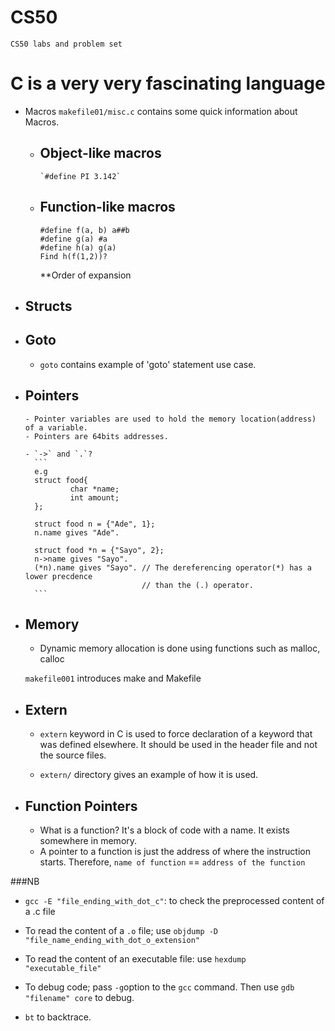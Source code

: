 
# CS50
`CS50 labs and problem set`


# C is a very very fascinating language

- Macros
 `makefile01/misc.c` contains some quick information about Macros.
  - Object-like macros
    - 
        `#define PI 3.142`
  - Function-like macros
    -
      ```
      #define f(a, b) a##b
      #define g(a) #a
      #define h(a) g(a)
      Find h(f(1,2))?
      ```
    **Order of expansion


- Structs
  - 


- Goto
  - 
  - `goto` contains example of 'goto' statement use case.


- Pointers
  - 
      - Pointer variables are used to hold the memory location(address) of a variable.
      - Pointers are 64bits addresses.
  
      - `->` and `.`?
        ```
        e.g 
        struct food{
                char *name;
                int amount;
        };
    
        struct food n = {"Ade", 1};
        n.name gives "Ade".
    
        struct food *n = {"Sayo", 2};
        n->name gives "Sayo".
        (*n).name gives "Sayo". // The dereferencing operator(*) has a lower precdence
                                // than the (.) operator.
        ```
    
- Memory
  - 
  - Dynamic memory allocation is done using functions such as malloc, calloc


  `makefile001` introduces make and Makefile

- Extern
  - 
  - `extern` keyword in C is used to force declaration of a
     keyword that was defined elsewhere. It should be used in the
     header file and not the source files.
  
  - `extern/` directory gives an example of how it is used.

- Function Pointers
  - 
  - What is a function? It's a block of code with a name. It
  exists somewhere in memory.
  - A pointer to a function is just the address of where
  the instruction starts. Therefore, `name of function` == `address of the function`
      


###NB
- `gcc -E "file_ending_with_dot_c"`: to check the preprocessed content of a .c file


- To read the content of a `.o` file; use `objdump -D "file_name_ending_with_dot_o_extension" `


- To read the content of an executable file: use `hexdump "executable_file"`


- To debug code; pass `-g`option to the `gcc` command. Then use `gdb "filename" core` to debug.
- `bt` to backtrace.

